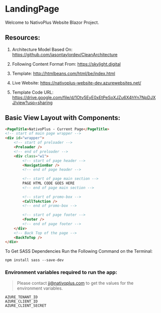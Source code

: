 # LandingPage
Welcome to NativoPlus Website Blazor Project. 

## Resources:

1. Architecture Model Based On:
https://github.com/jasontaylordev/CleanArchitecture

2. Following Content Format From:
https://skylight.digital

3. Template:
http://htmlbeans.com/html/be/index.html

4. Live Website: 
https://nativoplus-website-dev.azurewebsites.net/

5. Template Code URL:
https://drive.google.com/file/d/1Otv5EyE0xEtPeSoXJZu6X4hYn7NpDJXJ/view?usp=sharing

## Basic View Layout with Components:

```HTML
<PageTitle>NativoPlus - Current Page</PageTitle>
<!-- start of main page wrapper -->
<div id="wrapper">
    <!-- start of preloader -->
    <Preloader />
    <!-- end of preloader -->
    <div class="w1">
        <!-- start of page header -->
        <NavigationBar />
        <!-- end of page header -->
      
        <!-- start of page main section -->
        PAGE HTML CODE GOES HERE
        <!-- end of page main section -->
      
        <!-- start of promo-box -->
        <CallToAction />
        <!-- end of promo-box -->
      
        <!-- start of page footer -->
        <Footer />
        <!-- end of page footer -->
    </div>
    <!-- Back Top of the page -->
    <BackToTop />
</div>
```
To Get SASS Dependencies Run the Following Command on the Terminal:
```CMD
npm install sass --save-dev
```

### Environment variables required to run the app:
> Please contact jj@nativoplus.com to get the values for the environment variables.
```
AZURE_TENANT_ID
AZURE_CLIENT_ID
AZURE_CLIENT_SECRET
```
